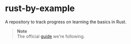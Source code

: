 # rust-by-example
A repository to track progress on learning the basics in Rust.

> **Note** <br>
The official [guide](https://doc.rust-lang.org/rust-by-example/index.html) we're following.
